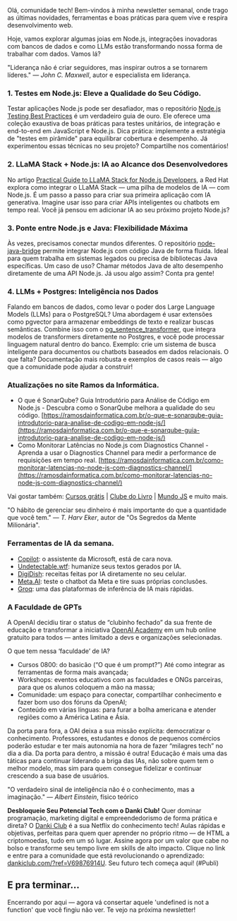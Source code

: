 Olá, comunidade tech\! Bem-vindos à minha newsletter semanal, onde trago as últimas novidades, ferramentas e boas práticas para quem vive e respira desenvolvimento web. 

Hoje, vamos explorar algumas joias em Node.js, integrações inovadoras com bancos de dados e como LLMs estão transformando nossa forma de trabalhar com dados. Vamos lá?

"Liderança não é criar seguidores, mas inspirar outros a se tornarem líderes." — *John C. Maxwell*, autor e especialista em liderança.

### **1\. Testes em Node.js: Eleve a Qualidade do Seu Código.**

Testar aplicações Node.js pode ser desafiador, mas o repositório [Node.js Testing Best Practices](https://github.com/goldbergyoni/nodejs-testing-best-practices#readme) é um verdadeiro guia de ouro. Ele oferece uma coleção exaustiva de boas práticas para testes unitários, de integração e end-to-end em JavaScript e Node.js. Dica prática: implemente a estratégia de "testes em pirâmide" para equilibrar cobertura e desempenho. Já experimentou essas técnicas no seu projeto? Compartilhe nos comentários\!

### **2\. LLaMA Stack \+ Node.js: IA ao Alcance dos Desenvolvedores**

No artigo [Practical Guide to LLaMA Stack for Node.js Developers](https://developers.redhat.com/articles/2025/04/02/practical-guide-llama-stack-nodejs-developers#our_first_node_js_llama_stack_application), a Red Hat explora como integrar o LLaMA Stack — uma pilha de modelos de IA — com Node.js. É um passo a passo para criar sua primeira aplicação com IA generativa. Imagine usar isso para criar APIs inteligentes ou chatbots em tempo real. Você já pensou em adicionar IA ao seu próximo projeto Node.js?

### **3\. Ponte entre Node.js e Java: Flexibilidade Máxima**

Às vezes, precisamos conectar mundos diferentes. O repositório [node-java-bridge](https://github.com/MarkusJx/node-java-bridge) permite integrar Node.js com código Java de forma fluida. Ideal para quem trabalha em sistemas legados ou precisa de bibliotecas Java específicas. Um caso de uso? Chamar métodos Java de alto desempenho diretamente de uma API Node.js. Já usou algo assim? Conta pra gente\!

### **4\. LLMs \+ Postgres: Inteligência nos Dados**

Falando em bancos de dados, como levar o poder dos Large Language Models (LLMs) para o PostgreSQL? Uma abordagem é usar extensões como pgvector para armazenar embeddings de texto e realizar buscas semânticas. Combine isso com o [pg\_sentence\_transformer](https://github.com/serpent7776/pg_sentence_transformer), que integra modelos de transformers diretamente no Postgres, e você pode processar linguagem natural dentro do banco. Exemplo: crie um sistema de busca inteligente para documentos ou chatbots baseados em dados relacionais. O que falta? Documentação mais robusta e exemplos de casos reais — algo que a comunidade pode ajudar a construir\!

### **Atualizações no site Ramos da Informática.**

* O que é SonarQube? Guia Introdutório para Análise de Código em Node.js \- Descubra como o SonarQube melhora a qualidade do seu código. [https://ramosdainformatica.com.br/o-que-e-sonarqube-guia-introdutorio-para-analise-de-codigo-em-node-js/](https://ramosdainformatica.com.br/o-que-e-sonarqube-guia-introdutorio-para-analise-de-codigo-em-node-js/)  
* Como Monitorar Latências no Node.js com Diagnostics Channel \- Aprenda a usar o Diagnostics Channel para medir a performance de requisições em tempo real. [https://ramosdainformatica.com.br/como-monitorar-latencias-no-node-js-com-diagnostics-channel/](https://ramosdainformatica.com.br/como-monitorar-latencias-no-node-js-com-diagnostics-channel/)

Vai gostar também: [Cursos grátis](https://ramosdainformatica.com.br/category/cursos-gratis/) | [Clube do Livro](https://ramosdainformatica.com.br/category/clube-do-livro/) | [Mundo JS](https://ramosdainformatica.com.br/category/ri/mundojs/) e muito mais.

"O hábito de gerenciar seu dinheiro é mais importante do que a quantidade que você tem." — *T. Harv Eker*, autor de "Os Segredos da Mente Milionária".

### **Ferramentas de IA da semana.**

* [Copilot](https://link.mail.beehiiv.com/ss/c/u001.gWrKy_GlvACYkocXUVB2mRWYNo7HWSm2lnc1qKj39wEyDOcbMMDjxqn7Sz-WjrSSWj7tlapwxZB4kzg6fBvUsPFUQe0pUu8qAxXj7E4mNU58fp0o-F2VtUVUClHzgeOoz5hJyKKJlk59GlqsdauEWOzIBcB3O0yv8o-0k8BOfWy4D_e3eOI9idpHv-151Kv58kpLl3BtpqMxqT4XHug4MOYOD3JaGv8rVkYo05CXymQ/4fh/iNGOYH1CSyGRTyIm_4QE-Q/h22/h001.KjgM0-10vRSJvva7OiIEa8I5bFwB0EOqLoFs9tEbqd4): o assistente da Microsoft, está de cara nova.  
* [Undetectable.wtf](http://undetectable.wtf/): humanize seus textos gerados por IA.  
* [DigiDish](https://link.mail.beehiiv.com/ss/c/u001.djO_KJEXrq7v8508i5Std93c83BkldrOlBlSEG1DYya73-aVBAYkBXrEv8Wifz6KnMWOrrQ7MTMq_acXPIvEbAo20SNLgWaXiiOil27YLRA2DFTZBnJAjhHTE3-dBAkOPwHgU2J9j0nGFBLrd7kHx6rwx-TDmm470Jhh6Pt2XJFAOd1QUUs_sgMizhPwWNCN5sQbiwxd3FpPqr1a0B3nA0XMTsBzDwGvlWxsDqlublccQUHTZ00Ha2xvIeYZtWEL/4fh/iNGOYH1CSyGRTyIm_4QE-Q/h24/h001.Zibp_tvbTrcp2Jxropaqtq2A9JDcgYBqOG_FzFNOdsQ): receitas feitas por IA diretamente no seu celular.  
* [Meta.AI](http://meta.ai/): teste o chatbot da Meta e tire suas próprias conclusões.  
* [Groq](https://link.mail.beehiiv.com/ss/c/u001.VkJZlPfAZeA6BMj1G-E7vHzPg34I0g_v5FRLjw50cej4zQTpBpQHIgqXgm8_gjXDOr2GzZao-zgvEz6do8oNYka3L-kWn0RV-gTCjhZSQ4h9IkPIu3jwbXLqetuBhngnwV3mNKcY8kCh8fF-V24SdZoT8jC2aoX7914PFH4OsfwYGkUg1T5GpS4Ym3MVae5qeXOwZl_hlfmi73ZdrWmFDw/4fh/iNGOYH1CSyGRTyIm_4QE-Q/h26/h001.qCRHqX5oZVXeoi4cGzyBnpNz0AXsJ9W56_SWARdELeY): uma das plataformas de inferência de IA mais rápidas.

### **A Faculdade de GPTs**

A OpenAI decidiu tirar o status de “clubinho fechado” da sua frente de educação e transformar a iniciativa [OpenAI Academy](https://link.mail.beehiiv.com/ss/c/u001.-fc2gC__Hltpzhz4ny1w9ic-ZW3r9mvEMW7QcYz9zwmlS4k2bbpcFr64IX2cPYr2NTTQXwFSxUtWFxouKBXYdiA7f0WPGS_keg8pxgA-PRvGeCbo001xBKOA1eaogMsrHJFBwfhW_uRUE1Sm8m9PnoArapgG__6ZLd6hiXmJJNaE8qvsfA2jspdVXN1p7Q6QO8sO7-0klDllsOI5i-1CllCvaKNgzNqUubCWW_RmgIw/4fc/lYzOUngyS5qtMkvPNR2Ewg/h11/h001.3riWoIToLxdD_BkuVTCWRSgQqwxbKKMP8gbsK9xEsdQ) em um hub online gratuito para todos — antes limitado a devs e organizações selecionadas.

O que tem nessa ‘faculdade’ de IA?

* Cursos 0800: do basicão (“O que é um prompt?”) Até como integrar as ferramentas de forma mais avançada;  
* Workshops: eventos educativos com as faculdades e ONGs parceiras, para que os alunos coloquem a mão na massa;  
* Comunidade: um espaço para conectar, compartilhar conhecimento e fazer bom uso dos fóruns da OpenAI;  
* Conteúdo em várias línguas: para furar a bolha americana e atender regiões como a América Latina e Ásia.

Da porta para fora, a OAI deixa a sua missão explícita: democratizar o conhecimento. Professores, estudantes e donos de pequenos comércios poderão estudar e ter mais autonomia na hora de fazer “milagres tech” no dia a dia. Da porta para dentro, a missão é outra\! Educação é mais uma das táticas para continuar liderando a briga das IAs, não sobre quem tem o melhor modelo, mas sim para quem consegue fidelizar e continuar crescendo a sua base de usuários.

"O verdadeiro sinal de inteligência não é o conhecimento, mas a imaginação." — *Albert Einstein*, físico teórico

**Desbloqueie Seu Potencial Tech com o Danki Club\!** Quer dominar programação, marketing digital e empreendedorismo de forma prática e direta? O [Danki Club](https://dankiclub.com/?ref=V69876914U) é a sua Netflix do conhecimento tech\! Aulas rápidas e objetivas, perfeitas para quem quer aprender no próprio ritmo — de HTML a criptomoedas, tudo em um só lugar. Assine agora por um valor que cabe no bolso e transforme seu tempo livre em skills de alto impacto. Clique no link e entre para a comunidade que está revolucionando o aprendizado: [dankiclub.com/?ref=V69876914U](http://dankiclub.com/?ref=V69876914U). Seu futuro tech começa aqui\! (\#Publi)

## **E pra terminar...**

Encerrando por aqui — agora vá consertar aquele 'undefined is not a function' que você fingiu não ver. Te vejo na próxima newsletter\!

